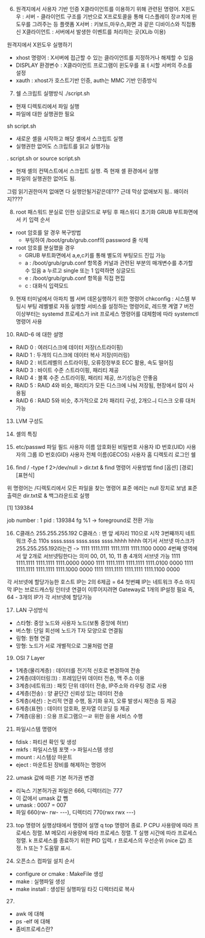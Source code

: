 06. 원격지에서 사용자 기반 인증 X클라이언트를 이용하기 위해 관련된 명령어.
X윈도우 : 서버 - 클라이언트 구조를 기반으로 X프로토콜을 통해 디스플레이 장ㄹ치에 윈도우를 그려주는 등 플랫폼
X서버 : 키보드,마우스,화면 과 같은 디바이스와 직접통신
X클라이언트 : 서버에서 발생한 이벤트를 처리하는 곳(XLib 이용)

원격지에서 X윈도우 실행하기
- xhost 명령어 : X서버에 접근할 수 있는 클라이언트를 지정하거나 해제할 수 있음
- DISPLAY 환경변수 : X클라이언트 프로그램이 윈도우를 표ㅕ시할 서버의 주소를 설정
- xauth : xhost가 호스트기반 인증, auth는 MMC 기반 인증방식

07. 쉘 스크립트 실행방식
./script.sh
- 현재 디렉토리에서 파일 실행
- 파일에 대한 실행권한 필요

sh script.sh
- 새로운 셸을 시작하고 해당 셸에서 스크립트 실행
- 실행권한 없어도 스크립트를 읽고 실행가능

. script.sh or source script.sh
- 현재 셸의 컨텍스트에서 스크립트 실행. 즉 현재 셸 환경에서 실행
- 파일의 실행권한 없어도 됨.

그럼 읽기권한마저 없애면 다 실행안될거같은데??? 근데 막상 없애보지 됨.. 왜이러지????

08. root 패스워드 분실로 인한 싱글모드로 부팅 후 패스워디 초기화 GRUB 부트화면에서 키 입력 순서
- root 암호를 알 경우 복구방법
  - 부팅하여 /boot/grub/grub.conf의 password 줄 삭제
- root 암호를 분실했을 경우
  - GRUB 부트화면에서 a,e,c키를 통해 별도의 부팅모드 진입 가능
  - a : /boot/grub/grub.conf 항목중 커널과 관련된 부분의 매개변수를 추가할 수 있음 a 누르고 single 또는 1 입력하면 싱글모드
  - e : /boot/grub/grub.conf 항목을 직접 편집
  - c : 대화식 입력모드

09. 현재 터미널에서 아파치 웹 서버 데몬실행하기 위한 명령어
chkconfig : 시스템 부팅시 부팅 레벨별로 자동 실행할 서비스를 설정하는 명령어로, 레드햇 계열 7 버전 이상부터는 systemd 프로세스가 init 프로세스 명령어를 대체함에 따라 systemctl 명령어 사용

11. RAID-6 에 대한 설명
- RAID 0 : 여러디스크에 데이터 저장(스트라이핑)
- RAID 1 : 두개의 디스크에 데이터 복사 저장(미러링)
- RAID 2 : 비트레벨의 스트라이핑, 오류정정부호 ECC 활용, 속도 떨어짐
- RAID 3 : 바이트 수준 스트라이핑, 패리티 제공
- RAID 4 : 블록 수준 스트라이핑, 패리티 제공, 쓰기성능은 안좋음
- RAID 5 : RAID 4와 비슷, 패리티가 모든 디스크에 나눠 저장됨, 현장에서 많이 사용됨
- RAID 6 : RAID 5와 비슷, 추가적으로 2차 패리티 구성, 2개으ㅢ 디스크 오류 대처 가능

13. LVM
구성도

14. 셸의 특징
2. etc/passwd 파일 필드
사용자 이름
암호화된 비밀번호
사용자 ID 번호(UID)
사용자의 그룹 ID 번호(GID)
사용자 전체 이름(GECOS)
사용자 홈 디렉토리
로그인 쉘

15. find / -type f 2>/dev/null > dir.txt &
find 명령어 사용방법
find [옵션] [경로] [표현식]

위 명령어는 /디렉토리에서 모든 파일을 찾는 명령어
표준 에러는 null 장치로 보냄
표준 출력은 dir.txt로
& 백그라운드로 실행

[1] 139384

job number : 1
pid : 139384
fg %1 -> foreground로 전환 가능

16. C클래스 255.255.255.192
C클래스 : 맨 앞 세자리 110으로 시작
3번쨰까지 네트워크 주소
110s ssss.ssss ssss.ssss ssss.hhhh hhhh
여기서 서브넷 마스크가 255.255.255.192라는건 -> 1111 1111.1111 1111.1111 1111.1100 0000
4번째 영역에서 앞 2개로 서브넷팅한다는 의미
00, 01, 10, 11 총 4개의 서브넷 가능
1111 1111.1111 1111.1111 1111.0000 0000
1111 1111.1111 1111.1111 1111.0100 0000
1111 1111.1111 1111.1111 1111.1000 0000
1111 1111.1111 1111.1111 1111.1100 0000

각 서브넷에 할당가능한 호스트 IP는 2의 6제곱 = 64
첫번쨰 IP는 네트워크 주소
마지막 IP는 브로드캐스팅
인터넷 연결이 이루어지려면 Gateway로 1개의 IP설정 필요
즉, 64 - 3개의 IP가 각 서브넷에 할당가능

17. LAN 구성방식
- 스타형: 중앙 노드와 사용자 노드(보통 중앙에 허브)
- 버스형: 단일 회선에 노드가 T자 모양으로 연결됨
- 링형: 원형 연결
- 망형: 노드가 서로 개별적으로 그물처럼 연결

19. OSI 7 Layer
- 1계층(물리계층) : 데이터를 전기적 신호로 변경하여 전송
- 2계층(데이터링크) : 프레임단위 데이터 전송, 맥 주소 이용
- 3계층(네트워크) : 패킷 단위 데이터 전송, IP주소와 라우팅 경로 사용
- 4계층(전송) : 양 끝단간 신뢰성 있는 데이터 전송
- 5계층(세션) : 논리적 연결 수행, 동기화 유지, 오류 발생시 재전송 등 제공
- 6계층(표현) : 데이터 암호화, 문자열 이코딩 등 제공
- 7계층(응용) : 으용 프로그램으ㅡㄹ 위한 응용 서비스 수행

21. 파일시스템 명령어
- fdisk : 파티션 확인 및 생성
- mkfs : 파일시스템 포맷 -> 파일시스템 생성
- mount : 시스템상 마운트
- eject : 마운트된 장비를 해제하는 명령어

22. umask 값에 따른 기본 허가권 변경
- 리눅스 기본허가권 파일은 666, 디렉터리는 777
- 이 값에서 umask 값 뺌
- umask : 0007 = 007
- 파일 660(rw- rw- ---), 디렉터리 770(rwx rwx ---)

23. top 명령어 실행상태에서 명령어 설명
q	top 명령어 종료.
P	CPU 사용량에 따라 프로세스 정렬.
M	메모리 사용량에 따라 프로세스 정렬.
T	실행 시간에 따라 프로세스 정렬.
k	프로세스를 종료하기 위한 PID 입력.
r	프로세스의 우선순위 (nice 값) 조정.
h 또는 ?	도움말 표시.

24. 오픈소스 컴파일 설치 순서
- configure or cmake : MakeFile 생성
- make : 실행파일 생성
- make install : 생성된 실행파일 타깃 디렉터리로 복사

27. 
- awk 에 대해
- ps -elf 에 대해
- 좀비프로세스란?

